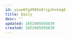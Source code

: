 ```yaml
---
id: yyuw0fgd985e8ligzhxkmg6
title: Daily
desc: ''
updated: 1652805956839
created: 1652805956839
---
```



